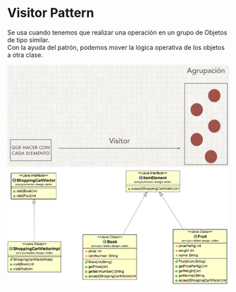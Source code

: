 # Visitor Pattern

Se usa cuando tenemos que realizar una operación en un grupo de Objetos de tipo similar.<br>
Con la ayuda del patrón, podemos mover la lógica operativa de los objetos a otra clase.

![Graph one](img.png)
![Graph two](img2.png)